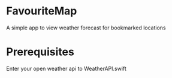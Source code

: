 # FavouriteMap
A simple app to view weather forecast for bookmarked locations 

# Prerequisites
Enter your open weather api to WeatherAPI.swift
